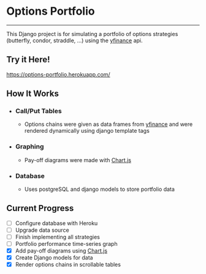 # Options Portfolio #
- - - -
This Django project is for simulating a portfolio of options strategies (butterfly, condor, straddle, ...) using the [yfinance](https://github.com/ranaroussi/yfinance) api.

## Try it Here! ##
https://options-portfolio.herokuapp.com/

## How It Works ##

* ### Call/Put Tables ###
    * Options chains were given as data frames from [yfinance](https://github.com/ranaroussi/yfinance) and were rendered dynamically using django template tags
      [](https://github.com/Shin-Leo/optionsPortfolio/blob/master/tables.png?raw=true)

* ### Graphing ###
    * Pay-off diagrams were made with [Chart.js](https://github.com/chartjs/Chart.js)
    [](https://github.com/Shin-Leo/optionsPortfolio/blob/master/graphs.png?raw=true)

* ### Database ###
    * Uses postgreSQL and django models to store portfolio data

## Current Progress ##
- [ ] Configure database with Heroku
- [ ] Upgrade data source
- [ ] Finish implementing all strategies
- [ ] Portfolio performance time-series graph
- [x] Add pay-off diagrams using [Chart.js](https://github.com/chartjs/Chart.js)
- [x] Create Django models for data 
- [x] Render options chains in scrollable tables 
